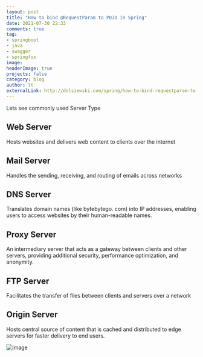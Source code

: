 ```yaml
---
layout: post
title: "How to bind @RequestParam to POJO in Spring"
date: 2021-07-30 22:33
comments: true
tag: 
- springboot
- java
- swagger
- springfox
image: 
headerImage: true
projects: false
category: blog
author: lt
externalLink: http://dolszewski.com/spring/how-to-bind-requestparam-to-object/
---
```


Lets see commonly used Server Type

## Web Server
Hosts websites and delivers web content to clients over the internet 
 
## Mail Server
Handles the sending, receiving, and routing of emails across networks 
 
## DNS Server
Translates domain names (like bytebytego. com) into IP addresses, enabling users to access websites by their human-readable names. 
 
## Proxy Server
An intermediary server that acts as a gateway between clients and other servers, providing additional security, performance optimization, and anonymity. 
 
## FTP Server
Facilitates the transfer of files between clients and servers over a network 
 
## Origin Server
Hosts central source of content that is cached and distributed to edge servers for faster delivery to end users. 

![image](https://github.com/user-attachments/assets/47729328-23c2-4a43-8438-31aa9833c826)
